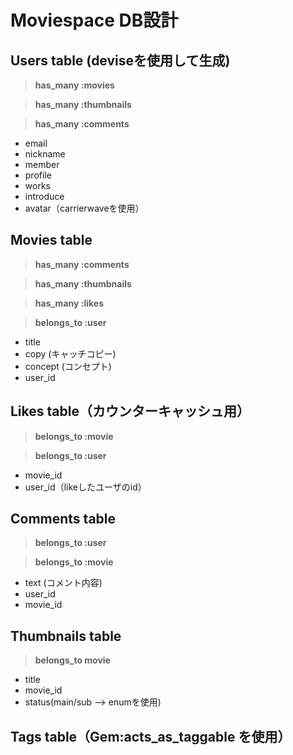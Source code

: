 # **Moviespace DB設計**

## **Users table** (deviseを使用して生成)

>**has_many :movies**

>**has_many :thumbnails**

>**has_many :comments**

* email
* nickname
* member
* profile
* works
* introduce
* avatar（carrierwaveを使用）


## **Movies table**
>**has_many :comments**

>**has_many :thumbnails**

>**has_many :likes**

>**belongs_to :user**

* title
* copy (キャッチコピー)
* concept (コンセプト)
* user_id


## **Likes table**（カウンターキャッシュ用）

>**belongs_to :movie**

>**belongs_to :user**

* movie_id
* user_id（likeしたユーザのid）


## **Comments table**
>**belongs_to :user**

>**belongs_to :movie**

* text (コメント内容)
* user_id
* movie_id


## **Thumbnails table**

>**belongs_to movie**

* title
* movie_id
* status(main/sub --> enumを使用)

## **Tags table**（Gem:acts_as_taggable を使用）

